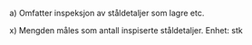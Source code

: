 a) Omfatter inspeksjon av ståldetaljer som lagre etc.

x) Mengden måles som antall inspiserte ståldetaljer. Enhet: stk

